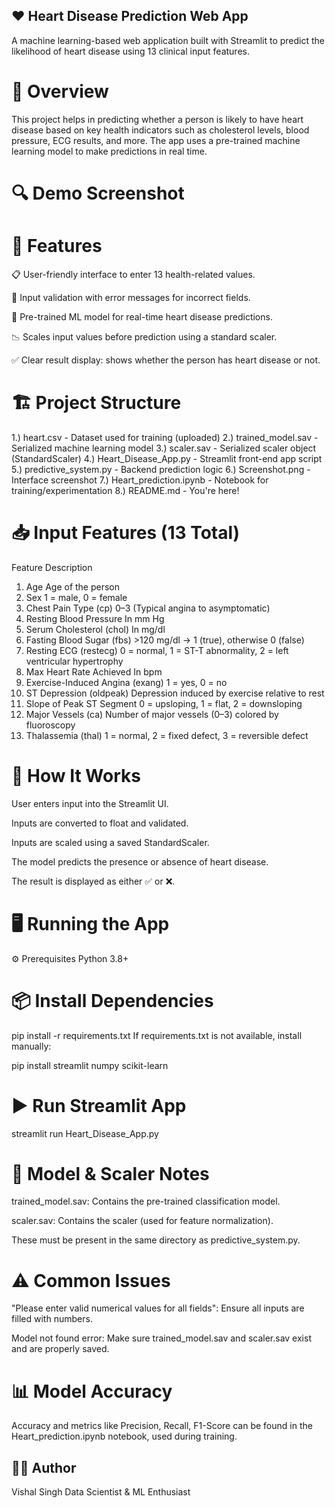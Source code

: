 ## ❤️ Heart Disease Prediction Web App
A machine learning-based web application built with Streamlit to predict the likelihood of heart disease using 13 clinical input features.

# 🧠 Overview
This project helps in predicting whether a person is likely to have heart disease based on key health indicators such as cholesterol levels, blood pressure, ECG results, and more. The app uses a pre-trained machine learning model to make predictions in real time.

# 🔍 Demo Screenshot

# 🚀 Features
📋 User-friendly interface to enter 13 health-related values.

🔐 Input validation with error messages for incorrect fields.

🧠 Pre-trained ML model for real-time heart disease predictions.

📉 Scales input values before prediction using a standard scaler.

✅ Clear result display: shows whether the person has heart disease or not.

# 🏗️ Project Structure

1.) heart.csv - Dataset used for training (uploaded)
2.) trained_model.sav - Serialized machine learning model
3.) scaler.sav - Serialized scaler object (StandardScaler)
4.) Heart_Disease_App.py - Streamlit front-end app script
5.) predictive_system.py - Backend prediction logic
6.) Screenshot.png - Interface screenshot
7.) Heart_prediction.ipynb - Notebook for training/experimentation
8.) README.md - You're here!

# 📥 Input Features (13 Total)
Feature	Description
1. Age	Age of the person
2. Sex	1 = male, 0 = female
3. Chest Pain Type (cp)	0–3 (Typical angina to asymptomatic)
4. Resting Blood Pressure	In mm Hg
5. Serum Cholesterol (chol)	In mg/dl
6. Fasting Blood Sugar (fbs)	>120 mg/dl → 1 (true), otherwise 0 (false)
7. Resting ECG (restecg)	0 = normal, 1 = ST-T abnormality, 2 = left ventricular hypertrophy
8. Max Heart Rate Achieved	In bpm
9. Exercise-Induced Angina (exang)	1 = yes, 0 = no
10. ST Depression (oldpeak)	Depression induced by exercise relative to rest
11. Slope of Peak ST Segment	0 = upsloping, 1 = flat, 2 = downsloping
12. Major Vessels (ca)	Number of major vessels (0–3) colored by fluoroscopy
13. Thalassemia (thal)	1 = normal, 2 = fixed defect, 3 = reversible defect

# 🧪 How It Works
User enters input into the Streamlit UI.

Inputs are converted to float and validated.

Inputs are scaled using a saved StandardScaler.

The model predicts the presence or absence of heart disease.

The result is displayed as either ✅ or ❌.

# 🖥️ Running the App
⚙️ Prerequisites
Python 3.8+

# 📦 Install Dependencies

pip install -r requirements.txt
If requirements.txt is not available, install manually:

pip install streamlit numpy scikit-learn

# ▶️ Run Streamlit App

streamlit run Heart_Disease_App.py

# 📁 Model & Scaler Notes
trained_model.sav: Contains the pre-trained classification model.

scaler.sav: Contains the scaler (used for feature normalization).

These must be present in the same directory as predictive_system.py.

# ⚠️ Common Issues
"Please enter valid numerical values for all fields": Ensure all inputs are filled with numbers.

Model not found error: Make sure trained_model.sav and scaler.sav exist and are properly saved.

# 📊 Model Accuracy
Accuracy and metrics like Precision, Recall, F1-Score can be found in the Heart_prediction.ipynb notebook, used during training.

## 👨‍💻 Author
Vishal Singh
Data Scientist & ML Enthusiast
